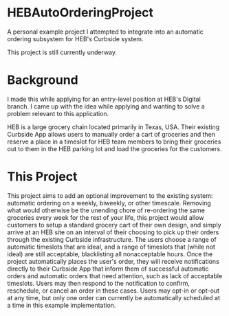 # HEBAutoOrderingProject
A personal example project I attempted to integrate into an automatic ordering subsystem for HEB's Curbside system.

This project is still currently underway.

# Background 
I made this while applying for an entry-level position at HEB's Digital branch. I came up with the idea while applying and wanting to solve a problem relevant to this application.

HEB is a large grocery chain located primarily in Texas, USA. Their existing Curbside App allows users to manually order a cart of groceries and then reserve a place in a timeslot for HEB team members to bring their groceries out to them in the HEB parking lot and load the groceries for the customers.

# This Project
This project aims to add an optional improvement to the existing system: automatic ordering on a weekly, biweekly, or other timescale. Removing what would otherwise be the unending chore of re-ordering the same groceries every week for the rest of your life, this project would allow customers to setup a standard grocery cart of their own design, and simply arrive at an HEB site on an interval of their choosing to pick up their orders through the existing Curbside infrastructure. The users choose a range of automatic timeslots that are ideal, and a range of timeslots that (while not ideal) are still acceptable, blacklisting all nonacceptable hours. Once the project automatically places the user's order, they will receive notifications directly to their Curbside App that inform them of successful automatic orders and automatic orders that need attention, such as lack of acceptable timeslots. Users may then respond to the notification to confirm, reschedule, or cancel an order in these cases. Users may opt-in or opt-out at any time, but only one order can currently be automatically scheduled at a time in this example implementation.
